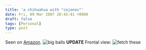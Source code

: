 ```yaml
---
title: 'a chihuahua with "cojones"'
date: Fri, 09 Mar 2007 20:45:41 +0000
draft: false
tags: [Personal]
type: post
---
```


Seen on [Amazon](http://www.amazon.com/Cahones-Chihuahua-Balls-Animated-Singing/dp/B000EIDVFE). ![big balls](http://ec1.images-amazon.com/images/P/B000EIDVFE.01-AX53K9BNND4KL._AA280_SCLZZZZZZZ_.jpg) **UPDATE** Frontal view: ![fetch these](http://us.st11.yimg.com/us.st.yimg.com/I/gadgetbargains_1938_43924204)